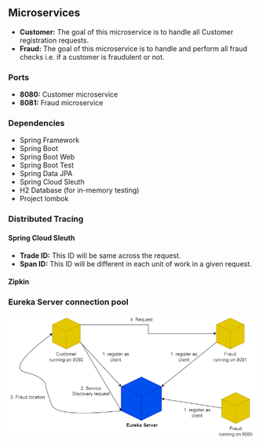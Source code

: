 ## Microservices
* **Customer:** The goal of this microservice is to handle all Customer registration requests.
* **Fraud:** The goal of this microservice is to handle and perform all fraud checks i.e. if a customer is fraudulent or not.

### Ports
* **8080:** Customer microservice
* **8081:** Fraud microservice

### Dependencies
* Spring Framework
* Spring Boot
* Spring Boot Web
* Spring Boot Test
* Spring Data JPA
* Spring Cloud Sleuth
* H2 Database (for in-memory testing)
* Project lombok

### Distributed Tracing
#### Spring Cloud Sleuth
* **Trade ID:** This ID will be same across the request.
* **Span ID:** This ID will be different in each unit of work in a given request.

#### Zipkin


### Eureka Server connection pool
![](misc/eureka-server.png)
